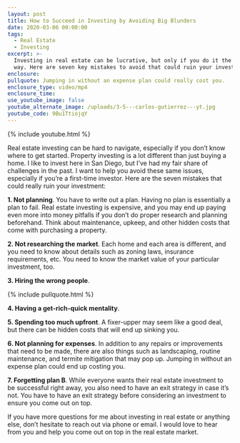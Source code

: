 ```yaml
---
layout: post
title: How to Succeed in Investing by Avoiding Big Blunders
date: 2020-03-06 00:00:00
tags:
  - Real Estate
  - Investing
excerpt: >-
  Investing in real estate can be lucrative, but only if you do it the correct
  way. Here are seven key mistakes to avoid that could ruin your investment.
enclosure:
pullquote: Jumping in without an expense plan could really cost you.
enclosure_type: video/mp4
enclosure_time:
use_youtube_image: false
youtube_alternate_image: /uploads/3-5---carlos-gutierrez---yt.jpg
youtube_code: 9Bu1TtiojqY
---
```


{% include youtube.html %}

Real estate investing can be hard to navigate, especially if you don’t know where to get started. Property investing is a lot different than just buying a home. I like to invest here in San Diego, but I’ve had my fair share of challenges in the past. I want to help you avoid these same issues, especially if you’re a first-time investor. Here are the seven mistakes that could really ruin your investment:

**1\. Not planning**. You have to write out a plan. Having no plan is essentially a plan to fail. Real estate investing is expensive, and you may end up paying even more into money pitfalls if you don’t do proper research and planning beforehand. Think about maintenance, upkeep, and other hidden costs that come with purchasing a property.

**2\. Not researching the market**. Each home and each area is different, and you need to know about details such as zoning laws, insurance requirements, etc. You need to know the market value of your particular investment, too.

**3\. Hiring the wrong people**.

{% include pullquote.html %}

**4\. Having a get-rich-quick mentality**.

**5\. Spending too much upfront**. A fixer-upper may seem like a good deal, but there can be hidden costs that will end up sinking you.

**6\. Not planning for expenses**. In addition to any repairs or improvements that need to be made, there are also things such as landscaping, routine maintenance, and termite mitigation that may pop up. Jumping in without an expense plan could end up costing you.

**7\. Forgetting plan B**. While everyone wants their real estate investment to be successful right away, you also need to have an exit strategy in case it’s not. You have to have an exit strategy before considering an investment to ensure you come out on top.

If you have more questions for me about investing in real estate or anything else, don’t hesitate to reach out via phone or email. I would love to hear from you and help you come out on top in the real estate market.